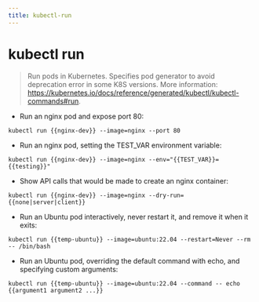 ```yaml
---
title: kubectl-run
---
```

# kubectl run

> Run pods in Kubernetes. Specifies pod generator to avoid deprecation error in some K8S versions.
> More information: <https://kubernetes.io/docs/reference/generated/kubectl/kubectl-commands#run>.

- Run an nginx pod and expose port 80:

`kubectl run {{nginx-dev}} --image=nginx --port 80`

- Run an nginx pod, setting the TEST_VAR environment variable:

`kubectl run {{nginx-dev}} --image=nginx --env="{{TEST_VAR}}={{testing}}"`

- Show API calls that would be made to create an nginx container:

`kubectl run {{nginx-dev}} --image=nginx --dry-run={{none|server|client}}`

- Run an Ubuntu pod interactively, never restart it, and remove it when it exits:

`kubectl run {{temp-ubuntu}} --image=ubuntu:22.04 --restart=Never --rm -- /bin/bash`

- Run an Ubuntu pod, overriding the default command with echo, and specifying custom arguments:

`kubectl run {{temp-ubuntu}} --image=ubuntu:22.04 --command -- echo {{argument1 argument2 ...}}`
